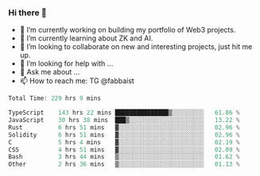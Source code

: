 ### Hi there 👋

- 🔭 I’m currently working on building my portfolio of Web3 projects. 
- 🌱 I’m currently learning about ZK and AI.
- 👯 I’m looking to collaborate on new and interesting projects, just hit me up. 
- 🤔 I’m looking for help with ... 
- 💬 Ask me about ...
- 📫 How to reach me: TG @fabbaist

<!--
**fabbaisteth/fabbaisteth** is a ✨ _special_ ✨ repository because its `README.md` (this file) appears on your GitHub profile.

Here are some ideas to get you started:

- 🔭 I’m currently working on ...
- 🌱 I’m currently learning ...
- 👯 I’m looking to collaborate on ...
- 🤔 I’m looking for help with ...
- 💬 Ask me about ...
- 📫 How to reach me: ...
- 😄 Pronouns: ...
- ⚡ Fun fact: ...
-->

<!--START_SECTION:waka-->

```rust
Total Time: 229 hrs 9 mins

TypeScript    143 hrs 22 mins ███████████████▒░░░░░░░░░   61.86 %
JavaScript    30 hrs 38 mins  ███▒░░░░░░░░░░░░░░░░░░░░░   13.22 %
Rust          6 hrs 51 mins   ▓░░░░░░░░░░░░░░░░░░░░░░░░   02.96 %
Solidity      6 hrs 51 mins   ▓░░░░░░░░░░░░░░░░░░░░░░░░   02.96 %
C             5 hrs 4 mins    ▓░░░░░░░░░░░░░░░░░░░░░░░░   02.19 %
CSS           4 hrs 51 mins   ▓░░░░░░░░░░░░░░░░░░░░░░░░   02.09 %
Bash          3 hrs 44 mins   ▒░░░░░░░░░░░░░░░░░░░░░░░░   01.62 %
Other         2 hrs 36 mins   ▒░░░░░░░░░░░░░░░░░░░░░░░░   01.13 %
```

<!--END_SECTION:waka-->
